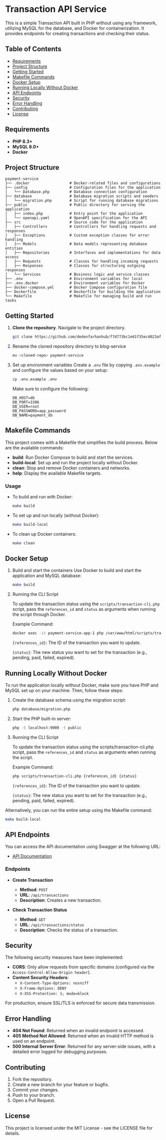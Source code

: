 # Transaction API Service
This is a simple Transaction API built in PHP without using any framework, utilizing MySQL for the database, and Docker for containerization. It provides endpoints for creating transactions and checking their status.

## Table of Contents
- [Requirements](#requirements)
- [Project Structure](#project-structure)
- [Getting Started](#getting-started)
- [Makefile Commands](#makefile-commands)
- [Docker Setup](#docker-setup)
- [Running Locally Without Docker](#running-locally-without-docker)
- [API Endpoints](#api-endpoints)
- [Security](#security)
- [Error Handling](#error-handling)
- [Contributing](#contributing)
- [License](#license)


## Requirements
- **PHP 8.3+**
- **MySQL 8.0+**
- **Docker**

## Project Structure
```
payment-service
├── .docker                  # Docker-related files and configurations
├── config                   # Configuration files for the application
│   └── Database.php         # Database connection configuration
├── database                 # Database migration scripts and seeders
│   └── migration.php        # Script for running database migrations
├── public                   # Public directory for serving the application
│   ├── index.php            # Entry point for the application
│   └── openapi.yaml         # OpenAPI specification for the API
├── src                      # Source code for the application
│   ├── Controllers          # Controllers for handling requests and responses
│   ├── Exceptions           # Custom exception classes for error handling
│   ├── Models               # Data models representing database entities
│   ├── Repositories         # Interfaces and implementations for data access
│   ├── Requests             # Classes for handling incoming requests
│   ├── Responses            # Classes for structuring outgoing responses
│   └── Services             # Business logic and service classes
├── .env                     # Environment variables for local
├── .env.docker              # Environment variables for Docker
├── docker-compose.yml       # Docker Compose configuration file
├── Dockerfile               # Dockerfile for building the application
└── Makefile                 # Makefile for managing build and run tasks
```

## Getting Started
1. **Clone the repository**.  Navigate to the project directory.
   ```bash
   git clone https://github.com/dedenfarhanhub/f7d773bc1e61f35ec4023afdb42e8d4a.git
   ```
2. Rename the cloned repository directory to blog-service
   ```bash
   mv <cloned-repo> payment-service
   ```
3. Set up environment variables
   Create a `.env` file by copying `.env.example` and configure the values based on your setup:
   ```bash
   cp .env.example .env
   ```
   Make sure to configure the following:
   ```
   DB_HOST=db
   DB_PORT=3306
   DB_USER=root
   DB_PASSWORD=app_password
   DB_NAME=payment_db
   ```
## Makefile Commands
This project comes with a Makefile that simplifies the build process. Below are the available commands:

- **build**: Run Docker Compose to build and start the services.
- **build-local**: Set up and run the project locally without Docker.
- **clean**: Stop and remove Docker containers and networks.
- **help**: Display the available Makefile targets.
### Usage
- To build and run with Docker:
    ```bash
    make build
    ```
- To set up and run locally (without Docker):
    ```bash
    make build-local
    ```
- To clean up Docker containers:
    ```bash
    make clean
    ```
## Docker Setup
1. Build and start the containers
   Use Docker to build and start the application and MySQL database:
    ```bash
    make build
    ```
2. Running the CLI Script

    To update the transaction status using the `scripts/transaction-cli.php` script, pass the `references_id` and `status` as arguments when running the script through Docker.

    Example Command:
    ```bash
    docker exec -it payment-service-app-1 php /var/www/html/scripts/transaction-cli.php {references_id} {status}
    ```
    `{references_id}`: The ID of the transaction you want to update.

    `{status}`: The new status you want to set for the transaction (e.g., pending, paid, failed, expired).

## Running Locally Without Docker
To run the application locally without Docker, make sure you have PHP and MySQL set up on your machine. Then, follow these steps:

1. Create the database schema using the migration script:
    ```bash
    php database/migration.php
    ```
2. Start the PHP built-in server:
    ```bash
    php -S localhost:9000 -t public
    ```
3. Running the CLI Script

   To update the transaction status using the scripts/transaction-cli.php script, pass the `references_id` and `status` as arguments when running the script.

   Example Command:
    ```bash
    php scripts/transaction-cli.php {references_id} {status}
    ```
   `{references_id}`: The ID of the transaction you want to update.

   `{status}`: The new status you want to set for the transaction (e.g., pending, paid, failed, expired).

Alternatively, you can run the entire setup using the Makefile command:
```bash
make build-local
```

## API Endpoints
You can access the API documentation using Swagger at the following URL:

- [API Documentation](http://localhost:9000/swagger.html)

### Endpoints
- **Create Transaction**
    - **Method**: `POST`
    - **URL**: `/api/transactions`
    - **Description**: Creates a new transaction.

- **Check Transaction Status** 
  - **Method**: `GET`
  - **URL**: `/api/transactions/status`
  - **Description**: Checks the status of a transaction.

## Security
The following security measures have been implemented:

- **CORS**: Only allow requests from specific domains (configured via the `Access-Control-Allow-Origin header`).
- **Content Security Headers**:
  - `X-Content-Type-Options: nosniff`
  - `X-Frame-Options: DENY`
  - `X-XSS-Protection: 1; mode=block`
  
For production, ensure SSL/TLS is enforced for secure data transmission.

## Error Handling
- **404 Not Found**: Returned when an invalid endpoint is accessed.
- **405 Method Not Allowed**: Returned when an invalid HTTP method is used on an endpoint.
- **500 Internal Server Error**: Returned for any server-side issues, with a detailed error logged for debugging purposes.

## Contributing
1. Fork the repository.
2. Create a new branch for your feature or bugfix.
3. Commit your changes.
4. Push to your branch.
5. Open a Pull Request.

## License
This project is licensed under the MIT License - see the LICENSE file for details.

